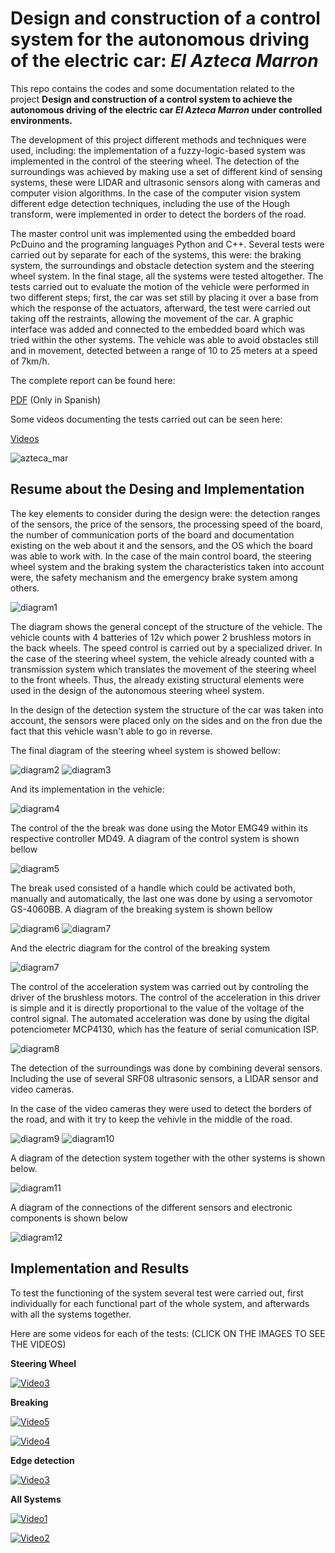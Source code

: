 # Design and construction of a control system for the autonomous driving of the electric car: *El Azteca Marron*

This repo contains the codes and some documentation related to the project **Design and construction of a control system to
achieve the autonomous driving of the electric car *El Azteca Marron* under controlled environments.** 

The development of this project different methods and techniques were used, including: the implementation of a fuzzy-logic-based system was implemented in the control of the steering wheel. The detection of the surroundings was achieved by making use a set of different kind of sensing systems, these were LIDAR and ultrasonic sensors along with cameras and computer vision algorithms. In the case of the computer vision system different edge detection techniques, including the use of the Hough transform, were implemented in order to detect the borders of the road.

The master control unit was implemented using the embedded board PcDuino and the programing languages Python and C++. Several tests were carried out by separate for each of the systems, this were: the braking system, the surroundings and obstacle detection system and the steering wheel system. In the final stage, all the systems were tested altogether. The tests carried out to evaluate the
motion of the vehicle were performed in two different steps; first, the car was set still by placing it over a base from which the response of the actuators, afterward, the test were carried out taking off the restraints, allowing the movement of the car. A graphic interface was added and connected to the embedded board which was tried within the other systems. The vehicle was able to avoid obstacles still and in movement, detected between a range of 10 to 25 meters at a speed of 7km/h.

The complete report can be found here:

[PDF](https://drive.google.com/open?id=1AQz76EegUP3XW2wpDUsQXpY6KcQkYidY) (Only in Spanish)

Some videos documenting the tests carried out can be seen here:

[Videos](https://www.youtube.com/channel/UCT0Ob93REGyEb-Z6Aw5lSOA)

![azteca_mar](Reporte_Final/imagenes/AM.jpeg)

## Resume about the Desing and Implementation

The key elements to consider during the design were: the detection ranges of the sensors, the price of the sensors, the processing speed of the board, the number of communication ports of the board and documentation existing on the web about it and the sensors, and the OS which the board was able to work with. In the case of the main control board, the steering wheel system and the braking system the characteristics taken into account were, the safety mechanism and the emergency brake system among others. 

![diagram1](Reporte_Final/imagenes/disenio_conceptual.jpg)

The diagram shows the general concept of the structure of the vehicle. The vehicle counts with 4 batteries of 12v which power 2 brushless motors in the back wheels. The speed control is carried out by a specialized driver. In the case of the steering wheel system, the vehicle already counted with a transmission system which translates the movement of the steering wheel to the front wheels. Thus, the already existing structural elements were used in the design of the autonomous steering wheel system. 

In the design of the detection system the structure of the car was taken into account, the sensors were placed only on the sides and on the fron due the fact that this vehicle wasn't able to go in reverse. 

The final diagram of the steering wheel system is showed bellow:

![diagram2](Reporte_Final/imagenes/dfinala.JPG)
![diagram3](Reporte_Final/imagenes/dfinalb.JPG)

And its implementation in the vehicle:

![diagram4](Reporte_Final/imagenes/dir_estructura.jpg)

The control of the the break was done using the Motor EMG49 within its respective controller MD49. A diagram of the control system is shown bellow

![diagram5](Reporte_Final/imagenes/DBA.png)

The break used consisted of a handle which could be activated both, manually and automatically, the last one was done by using a  servomotor GS-4060BB. A diagram of the breaking system is shown bellow

![diagram6](Reporte_Final/imagenes/freno_final.jpg)
![diagram7](Reporte_Final/imagenes/freno_puesto.jpg)

And the electric diagram for the control of the breaking system

![diagram7](Reporte_Final/imagenes/freno_circuito.jpg)

The control of the acceleration system was carried out by controling the driver of the brushless motors. The control of the acceleration in this driver is simple and it is directly proportional to the value of the voltage of the control signal. The automated acceleration was done by using the digital potenciometer MCP4130, which has the feature of serial comunication ISP.

![diagram8](Reporte_Final/imagenes/acel_circuito.jpg)

The detection of the surroundings was done by combining deveral sensors. Including the use of several SRF08 ultrasonic sensors, a LIDAR sensor and video cameras. 


In the case of the video cameras they were used to detect the borders of the road, and with it try to keep the vehivle in the middle of the road. 

![diagram9](Reporte_Final/imagenes/image_bordes.jpg)
![diagram10](Reporte_Final/imagenes/Image_yellow.jpg)

A diagram of the detection system together with the other systems is shown below.

![diagram11](Reporte_Final/imagenes/arquitectura1.png)

A diagram of the connections of the different sensors and electronic components is shown below

![diagram12](Reporte_Final/imagenes/diagrama_general.jpg)

## Implementation and Results

To test the functioning of the system several test were carried out, first individually for each functional part of the whole system, and afterwards with all the systems together. 

Here are some videos for each of the tests:
(CLICK ON THE IMAGES TO SEE THE VIDEOS)

**Steering Wheel**

[![Video3](Reporte_Final/imagenes/dir_estructura.jpg)](https://www.youtube.com/watch?v=VRCP_HGAPoY)


**Breaking**

[![Video5](Reporte_Final/imagenes/prueba_acel_sen.jpg)](https://www.youtube.com/watch?v=JBal6H1RdG0)

[![Video4](Reporte_Final/imagenes/pruebas_acel_fren.jpg)](https://www.youtube.com/watch?v=4Yjv5Qnxm2E)

**Edge detection**

[![Video3](Reporte_Final/imagenes/image_bordes.jpg)](https://www.youtube.com/watch?v=uuc_Rj2KlbA)

**All Systems**

[![Video1](Reporte_Final/imagenes/acel_prueba.jpg)](https://www.youtube.com/watch?v=iNb3tEnApqQ)

[![Video2](Reporte_Final/imagenes/pruebas_completo.jpg)](https://www.youtube.com/watch?v=VotrbeTwdBw)
